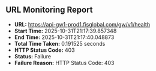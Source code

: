 ## URL Monitoring Report

- **URL:** https://api-gw1-prod1.fisglobal.com/gw/v1/health
- **Start Time:** 2025-10-31T21:17:39.857348
- **End Time:** 2025-10-31T21:17:40.048873
- **Total Time Taken:** 0.191525 seconds
- **HTTP Status Code:** 403
- **Status:** Failure
- **Failure Reason:** HTTP Status Code: 403
